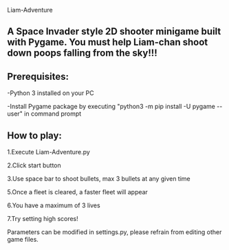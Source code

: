 Liam-Adventure

A Space Invader style 2D shooter minigame built with Pygame. You must help Liam-chan shoot down poops falling from the sky!!!
--------------------------

Prerequisites:
-------------------

-Python 3 installed on your PC

-Install Pygame package by executing "python3 -m pip install -U pygame --user" in command prompt


How to play:
------------------

  1.Execute Liam-Adventure.py
  
  2.Click start button
  
  3.Use space bar to shoot bullets, max 3 bullets at any given time
  
  5.Once a fleet is cleared, a faster fleet will appear 
  
  6.You have a maximum of 3 lives
  
  7.Try setting high scores!

Parameters can be modified in settings.py, please refrain from editing other game files.
